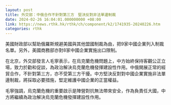 ```yaml
---
layout: post
title: 外交部：中俄合作不針對第三方　堅決反對非法單邊制裁
date: 2024-02-26 16:04:01.000000000 +08:00
link: https://news.rthk.hk/rthk/ch/component/k2/1741935-20240226.htm
categories: rthk
---
```


美國財政部以幫助俄羅斯規避美國與其他盟國制裁為由，把9家中國企業列入制裁名單。另外，美國商務部亦對8家中國企業實施出口限制。

在北京，外交部發言人毛寧表示，在烏克蘭危機問題上，中方始終保持客觀公正立場，致力於勸和促談，為政治解決烏克蘭危機發揮建設性作用。中俄開展正常的經貿合作，不針對第三方，亦不受第三方干擾。中方堅決反對對中國企業實施非法單邊制裁，將採取必要措施，堅定維護中國企業的正當權益。

毛寧強調，烏克蘭危機的重要啟示是陣營對抗無法帶來安全，作為負責任大國，中方將繼續為政治解決烏克蘭危機發揮建設性作用。
